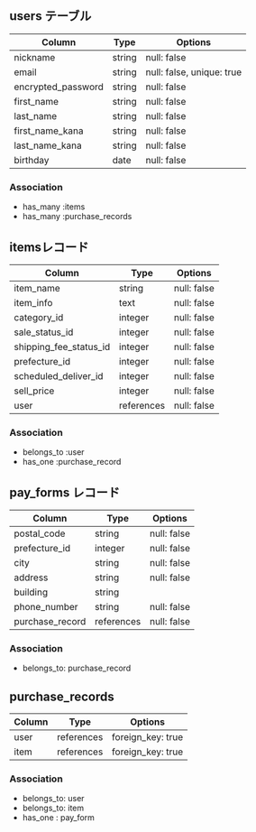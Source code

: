## users テーブル
| Column             | Type   | Options     |
| ------------------ | ------ | ----------- |
| nickname           | string | null: false |
| email              | string | null: false, unique: true |
| encrypted_password | string | null: false |
| first_name         | string | null: false |
| last_name          | string | null: false |
| first_name_kana    | string | null: false |
| last_name_kana     | string | null: false |
| birthday           | date   | null: false |

### Association
- has_many :items
- has_many :purchase_records

## itemsレコード
|Column                 |Type    | Options     |
|-----------------------|--------|-------------|
| item_name             | string | null: false |
| item_info             | text   | null: false |
| category_id           | integer| null: false |
| sale_status_id        | integer| null: false |
| shipping_fee_status_id| integer| null: false |
| prefecture_id         | integer| null: false |
| scheduled_deliver_id  | integer| null: false |
| sell_price            | integer| null: false |
| user                  | references | null: false | foreign_key: true |

### Association
- belongs_to :user
- has_one :purchase_record

## pay_forms レコード
|Column               |Type    | Options     |
|---------------------|--------|-------------|
| postal_code         | string | null: false |
| prefecture_id       | integer| null: false |
| city                | string | null: false |
| address             | string | null: false |
| building            | string |
| phone_number        | string | null: false |
| purchase_record     | references | null: false |foreign_key: true |


### Association
- belongs_to: purchase_record

## purchase_records
|Column               |Type    | Options     |
|---------------------|--------|-------------|
| user                | references| foreign_key: true |
| item                | references| foreign_key: true |

### Association
- belongs_to: user
- belongs_to: item
- has_one : pay_form